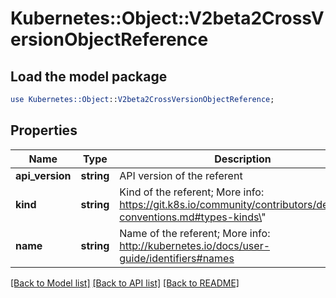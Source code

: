 # Kubernetes::Object::V2beta2CrossVersionObjectReference

## Load the model package
```perl
use Kubernetes::Object::V2beta2CrossVersionObjectReference;
```

## Properties
Name | Type | Description | Notes
------------ | ------------- | ------------- | -------------
**api_version** | **string** | API version of the referent | [optional] 
**kind** | **string** | Kind of the referent; More info: https://git.k8s.io/community/contributors/devel/api-conventions.md#types-kinds\&quot; | 
**name** | **string** | Name of the referent; More info: http://kubernetes.io/docs/user-guide/identifiers#names | 

[[Back to Model list]](../README.md#documentation-for-models) [[Back to API list]](../README.md#documentation-for-api-endpoints) [[Back to README]](../README.md)


